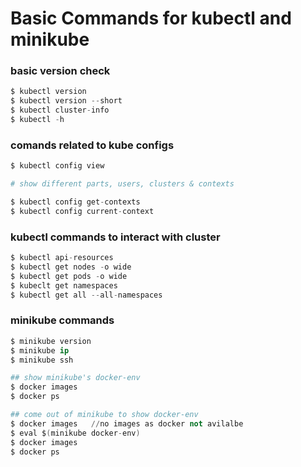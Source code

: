 # Basic Commands for kubectl and minikube

### basic version check

```s
$ kubectl version
$ kubectl version --short
$ kubectl cluster-info
$ kubectl -h 
```

### comands related to kube configs

```s
$ kubectl config view

# show different parts, users, clusters & contexts

$ kubectl config get-contexts
$ kubectl config current-context

```


### kubectl commands to interact with cluster
```s
$ kubectl api-resources
$ kubectl get nodes -o wide
$ kubectl get pods -o wide
$ kubeclt get namespaces
$ kubectl get all --all-namespaces

```

### minikube commands
```s
$ minikube version
$ minikube ip
$ minikube ssh 

## show minikube's docker-env 
$ docker images
$ docker ps

## come out of minikube to show docker-env
$ docker images   //no images as docker not avilalbe 
$ eval $(minikube docker-env)
$ docker images
$ docker ps
